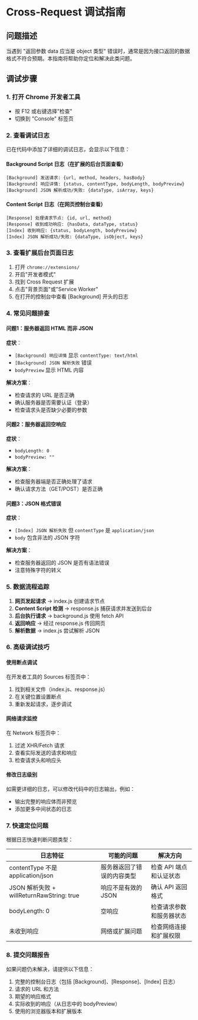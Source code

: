 # Cross-Request 调试指南

## 问题描述
当遇到 "返回参数 data 应当是 object 类型" 错误时，通常是因为接口返回的数据格式不符合预期。本指南将帮助你定位和解决此类问题。

## 调试步骤

### 1. 打开 Chrome 开发者工具
- 按 F12 或右键选择"检查"
- 切换到 "Console" 标签页

### 2. 查看调试日志
已在代码中添加了详细的调试日志，会显示以下信息：

#### Background Script 日志（在扩展的后台页面查看）
```
[Background] 发送请求: {url, method, headers, hasBody}
[Background] 响应详情: {status, contentType, bodyLength, bodyPreview}
[Background] JSON 解析成功/失败: {dataType, isArray, keys}
```

#### Content Script 日志（在网页控制台查看）
```
[Response] 处理请求节点: {id, url, method}
[Response] 收到成功响应: {hasData, dataType, status}
[Index] 收到响应: {status, bodyLength, bodyPreview}
[Index] JSON 解析成功/失败: {dataType, isObject, keys}
```

### 3. 查看扩展后台页面日志
1. 打开 `chrome://extensions/`
2. 开启"开发者模式"
3. 找到 Cross Request 扩展
4. 点击"背景页面"或"Service Worker"
5. 在打开的控制台中查看 [Background] 开头的日志

### 4. 常见问题排查

#### 问题1：服务器返回 HTML 而非 JSON
**症状**：
- `[Background] 响应详情` 显示 `contentType: text/html`
- `[Background] JSON 解析失败` 错误
- `bodyPreview` 显示 HTML 内容

**解决方案**：
- 检查请求的 URL 是否正确
- 确认服务器是否需要认证（登录）
- 检查请求头是否缺少必要的参数

#### 问题2：服务器返回空响应
**症状**：
- `bodyLength: 0`
- `bodyPreview: ""`

**解决方案**：
- 检查服务器端是否正确处理了请求
- 确认请求方法（GET/POST）是否正确

#### 问题3：JSON 格式错误
**症状**：
- `[Index] JSON 解析失败` 但 `contentType` 是 `application/json`
- `body` 包含非法的 JSON 字符

**解决方案**：
- 检查服务器返回的 JSON 是否有语法错误
- 注意特殊字符的转义

### 5. 数据流程追踪

1. **网页发起请求** → index.js 创建请求节点
2. **Content Script 检测** → response.js 捕获请求并发送到后台
3. **后台执行请求** → background.js 使用 fetch API
4. **返回响应** → 经过 response.js 传回网页
5. **解析数据** → index.js 尝试解析 JSON

### 6. 高级调试技巧

#### 使用断点调试
在开发者工具的 Sources 标签页中：
1. 找到相关文件（index.js、response.js）
2. 在关键位置设置断点
3. 重新发起请求，逐步调试

#### 网络请求监控
在 Network 标签页中：
1. 过滤 XHR/Fetch 请求
2. 查看实际发送的请求和响应
3. 检查请求头和响应头

#### 修改日志级别
如需更详细的日志，可以修改代码中的日志输出，例如：
- 输出完整的响应体而非预览
- 添加更多中间状态的日志

### 7. 快速定位问题
根据日志快速判断问题类型：

| 日志特征 | 可能的问题 | 解决方向 |
|---------|-----------|---------|
| contentType 不是 application/json | 服务器返回了错误的内容类型 | 检查 API 端点和认证状态 |
| JSON 解析失败 + willReturnRawString: true | 响应不是有效的 JSON | 确认 API 返回格式 |
| bodyLength: 0 | 空响应 | 检查请求参数和服务器状态 |
| 未收到响应 | 网络或扩展问题 | 检查网络连接和扩展权限 |

### 8. 提交问题报告
如果问题仍未解决，请提供以下信息：
1. 完整的控制台日志（包括 [Background]、[Response]、[Index] 日志）
2. 请求的 URL 和方法
3. 期望的响应格式
4. 实际收到的响应（从日志中的 bodyPreview）
5. 使用的浏览器版本和扩展版本
